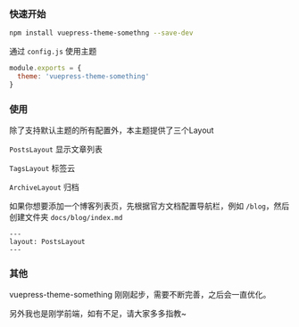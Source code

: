 ### 快速开始

```bash
npm install vuepress-theme-somethng --save-dev
```

通过 `config.js` 使用主题
```js
module.exports = {
  theme: 'vuepress-theme-something'
}
```

### 使用

除了支持默认主题的所有配置外，本主题提供了三个Layout

`PostsLayout`  显示文章列表

`TagsLayout`  标签云

`ArchiveLayout` 归档

如果你想要添加一个博客列表页，先根据官方文档配置导航栏，例如 `/blog`，然后创建文件夹 `docs/blog/index.md`

```
---
layout: PostsLayout
---
```

### 其他

vuepress-theme-something 刚刚起步，需要不断完善，之后会一直优化。

另外我也是刚学前端，如有不足，请大家多多指教~

